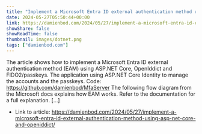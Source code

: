 ```yaml
---
title: "Implement a Microsoft Entra ID external authentication method using ASP.NET Core and OpenIddict"
date: 2024-05-27T05:50:44+00:00
link: https://damienbod.com/2024/05/27/implement-a-microsoft-entra-id-external-authentication-method-using-asp-net-core-and-openiddict/
showShare: false
showReadTime: false
thumbnail: images/dotnet.png
tags: ["damienbod.com"]
---
```

The article shows how to implement a Microsoft Entra ID external authentication method (EAM) using ASP.NET Core, OpenIddict and FIDO2/passkeys. The application using ASP.NET Core Identity to manage the accounts and the passkeys. Code: https://github.com/damienbod/MfaServer The following flow diagram from the Microsoft docs explains how EAM works. Refer to the documentation for a full explanation. […]

- Link to article: https://damienbod.com/2024/05/27/implement-a-microsoft-entra-id-external-authentication-method-using-asp-net-core-and-openiddict/